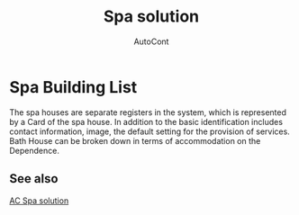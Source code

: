 ﻿---
    title: "Spa solution"
    author: AutoCont
    ms.date: 04/30/2018
    ms.topic: article
    ms.prod: dynamics-nav-2017
    ms.contentlocale: en
    ms.lasthandoff: 04/30/2018
---

# Spa Building List

The spa houses are separate registers in the system, which is represented by a Card of the spa house. In addition to the basic identification includes contact information, image, the default setting for the provision of services. Bath House can be broken down in terms of accommodation on the Dependence.


## <a name="see-also"></a>See also
[AC Spa solution](ac-spa-solution.md)